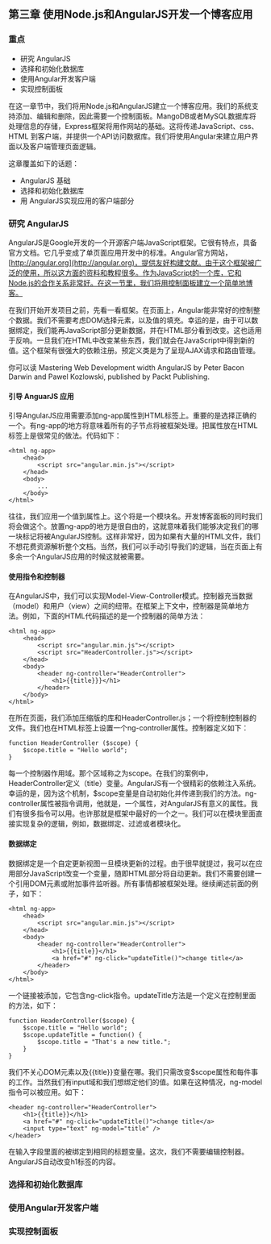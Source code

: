 ## 第三章 使用Node.js和AngularJS开发一个博客应用

### 重点

* 研究 AngularJS
* 选择和初始化数据库
* 使用Angular开发客户端
* 实现控制面板

在这一章节中，我们将用Node.js和AngularJS建立一个博客应用。我们的系统支持添加、编辑和删除，因此需要一个控制面板。MangoDB或者MySQL数据库将处理信息的存储，Express框架将用作网站的基础。这将传递JavaScript、css、HTML 到客户端，并提供一个API访问数据库。我们将使用Angular来建立用户界面以及客户端管理页面逻辑。

这章覆盖如下的话题：

+ AngularJS 基础
+ 选择和初始化数据库
+ 用 AngularJS实现应用的客户端部分

### 研究 AngularJS

AngularJS是Google开发的一个开源客户端JavaScript框架。它很有特点，具备官方文档。它几乎变成了单页面应用开发中的标准。Angular官方网站，[http://angular.org](http://angular.org)，提供友好构建文献。由于这个框架被广泛的使用，所以这方面的资料和教程很多。作为JavaScript的一个库，它和Node.js的合作关系非常好。在这一节里，我们将用控制面板建立一个简单地博客。

在我们开始开发项目之前，先看一看框架。在页面上，Angular能非常好的控制整个数据。我们不需要考虑DOM选择元素，以及值的填充。幸运的是，由于可以数据绑定，我们能再JavaScript部分更新数据，并在HTML部分看到改变。这也适用于反响。一旦我们在HTML中改变某些东西，我们就会在JavaScript中得到新的值。这个框架有很强大的依赖注册。预定义类是为了呈现AJAX请求和路由管理。

你可以读 Mastering Web Development  width AngularJS by Peter Bacon Darwin and Pawel Kozlowski, published by Packt Publishing.

#### 引导 AnguarJS 应用

引导AngularJS应用需要添加ng-app属性到HTML标签上。重要的是选择正确的一个。有ng-app的地方将意味着所有的子节点将被框架处理。把属性放在HTML标签上是很常见的做法。代码如下：

```
<html ng-app>
	<head>
		<script src="angular.min.js"></script>
	</head>
	<body>
		...
	</body>
</html>
```

往往，我们应用一个值到属性上。这个将是一个模块名。开发博客面板的同时我们将会做这个。放置ng-app的地方是很自由的，这就意味着我们能够决定我们的哪一块标记将被AngularJS控制。这样非常好，因为如果有大量的HTML文件，我们不想花费资源解析整个文档。当然，我们可以手动引导我们的逻辑，当在页面上有多余一个AngularJS应用的时候这就被需要。

#### 使用指令和控制器

在AngularJS中，我们可以实现Model-View-Controller模式。控制器充当数据（model）和用户（view）之间的纽带。在框架上下文中，控制器是简单地方法。例如，下面的HTML代码描述的是一个控制器的简单方法：

```
<html ng-app>
	<head>
		<script src="angular.min.js"></script>
		<script src="HeaderController.js"></script>
	</head>
	<body>
		<header ng-controller="HeaderController">
			<h1>{{title}}}</h1>
		</header>
	</body>
</html>
```

在<head>所在页面，我们添加压缩版的库和HeaderController.js；一个将控制控制器的文件。我们也在HTML标签上设置一个ng-controller属性。控制器定义如下：

```
function HeaderController ($scope) {
	$scope.title = "Hello world";
}
```

每一个控制器作用域。那个区域称之为scope。在我们的案例中，HeaderController定义（title）变量。AngularJS有一个很精彩的依赖注入系统。幸运的是，因为这个机制，$scope变量是自动初始化并传递到我们的方法。ng-controller属性被指令调用，他就是，一个属性，对AngularJS有意义的属性。我们有很多指令可以用。也许那就是框架中最好的一个之一。我们可以在模块里面直接实现复杂的逻辑，例如，数据绑定、过滤或者模块化。

#### 数据绑定

数据绑定是一个自定更新视图一旦模块更新的过程。由于很早就提过，我可以在应用部分JavaScript改变一个变量，随即HTML部分将自动更新。我们不需要创建一个引用DOM元素或附加事件监听器。所有事情都被框架处理。继续阐述前面的例子，如下：

```
<html ng-app>
	<head>
		<script src="angular.min.js"></script>
	</head>
	<body>
		<header ng-controller="HeaderController">
			<h1>{{title}}</h1>
			<a href="#" ng-click="updateTitle()">change title</a>
		</header>
	</body>
</html>
```

一个链接被添加，它包含ng-click指令。updateTitle方法是一个定义在控制里面的方法，如下：

```
function HeaderController($scope) {
	$scope.title = "Hello world";
	$scope.updateTitle = function() {
		$scope.title = "That's a new title.";
	}
}
```

我们不关心DOM元素以及{{title}}变量在哪。我们只需改变$scope属性和每件事的工作。当然我们有input域和我们想绑定他们的值。如果在这种情况，ng-model指令可以被应用。如下：

```
<header ng-controller="HeaderController">
	<h1>{{title}}</h1>
	<a href="#" ng-click="updateTitle()">change title</a>
	<input type="text" ng-model="title" /> 
</header>
```

在输入字段里面的被绑定到相同的标题变量。这次，我们不需要编辑控制器。AngularJS自动改变h1标签的内容。

### 选择和初始化数据库
### 使用Angular开发客户端
### 实现控制面板